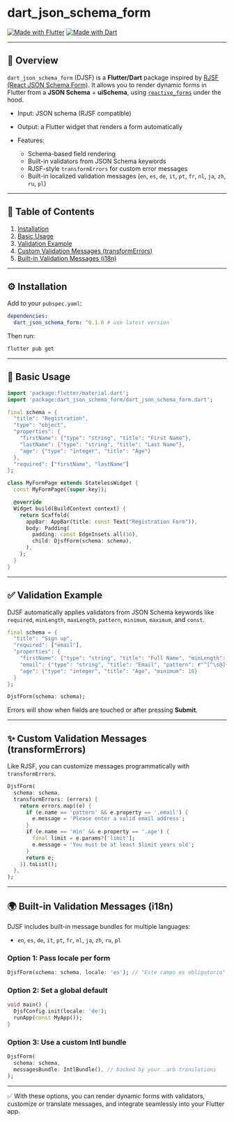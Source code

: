 # dart\_json\_schema\_form

[![Made with Flutter](https://img.shields.io/badge/Made%20with-Flutter_%3E%3D_3.24.2-blue?logo=flutter)](https://flutter.dev)
[![Made with Dart](https://img.shields.io/badge/Made%20with-Dart_%3E%3D_3.5.2-blue?logo=dart)](https://dart.dev)

---

## 📖 Overview

`dart_json_schema_form` (DJSF) is a **Flutter/Dart** package inspired by [RJSF (React JSON Schema Form)](https://rjsf-team.github.io/react-jsonschema-form/).
It allows you to render dynamic forms in Flutter from a **JSON Schema** + **uiSchema**, using [`reactive_forms`](https://pub.dev/packages/reactive_forms) under the hood.

* Input: JSON schema (RJSF compatible)
* Output: a Flutter widget that renders a form automatically
* Features:

  * Schema-based field rendering
  * Built-in validators from JSON Schema keywords
  * RJSF-style `transformErrors` for custom error messages
  * Built-in localized validation messages (`en`, `es`, `de`, `it`, `pt`, `fr`, `nl`, `ja`, `zh`, `ru`, `pl`)

---

## 📑 Table of Contents

1. [Installation](#installation)
2. [Basic Usage](#basic-usage)
3. [Validation Example](#validation-example)
4. [Custom Validation Messages (transformErrors)](#custom-validation-messages-transformerrors)
5. [Built-in Validation Messages (i18n)](#built-in-validation-messages-i18n)

---

## ⚙️ Installation

Add to your `pubspec.yaml`:

```yaml
dependencies:
  dart_json_schema_form: ^0.1.0 # use latest version
```

Then run:

```bash
flutter pub get
```

---

## 🚀 Basic Usage

```dart
import 'package:flutter/material.dart';
import 'package:dart_json_schema_form/dart_json_schema_form.dart';

final schema = {
  "title": "Registration",
  "type": "object",
  "properties": {
    "firstName": {"type": "string", "title": "First Name"},
    "lastName": {"type": "string", "title": "Last Name"},
    "age": {"type": "integer", "title": "Age"}
  },
  "required": ["firstName", "lastName"]
};

class MyFormPage extends StatelessWidget {
  const MyFormPage({super.key});

  @override
  Widget build(BuildContext context) {
    return Scaffold(
      appBar: AppBar(title: const Text("Registration Form")),
      body: Padding(
        padding: const EdgeInsets.all(16),
        child: DjsfForm(schema: schema),
      ),
    );
  }
}
```

---

## ✅ Validation Example

DJSF automatically applies validators from JSON Schema keywords like `required`, `minLength`, `maxLength`, `pattern`, `minimum`, `maximum`, and `const`.

```dart
final schema = {
  "title": "Sign up",
  "required": ["email"],
  "properties": {
    "firstName": {"type": "string", "title": "Full Name", "minLength": 5},
    "email": {"type": "string", "title": "Email", "pattern": r"^[^\s@]+@[^\s@]+\.[^\s@]+$"},
    "age": {"type": "integer", "title": "Age", "minimum": 18}
  }
};

DjsfForm(schema: schema);
```

Errors will show when fields are touched or after pressing **Submit**.

---

## ✨ Custom Validation Messages (transformErrors)

Like RJSF, you can customize messages programmatically with `transformErrors`.

```dart
DjsfForm(
  schema: schema,
  transformErrors: (errors) {
    return errors.map((e) {
      if (e.name == 'pattern' && e.property == '.email') {
        e.message = 'Please enter a valid email address';
      }
      if (e.name == 'min' && e.property == '.age') {
        final limit = e.params?['limit'];
        e.message = 'You must be at least $limit years old';
      }
      return e;
    }).toList();
  },
);
```

---

## 🌍 Built-in Validation Messages (i18n)

DJSF includes built-in message bundles for multiple languages:

* `en`, `es`, `de`, `it`, `pt`, `fr`, `nl`, `ja`, `zh`, `ru`, `pl`

### Option 1: Pass locale per form

```dart
DjsfForm(schema: schema, locale: 'es'); // "Este campo es obligatorio"
```

### Option 2: Set a global default

```dart
void main() {
  DjsfConfig.init(locale: 'de');
  runApp(const MyApp());
}
```

### Option 3: Use a custom Intl bundle

```dart
DjsfForm(
  schema: schema,
  messagesBundle: IntlBundle(), // backed by your .arb translations
);
```

---

✅ With these options, you can render dynamic forms with validators, customize or translate messages, and integrate seamlessly into your Flutter app.

